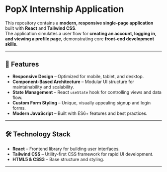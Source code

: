 # PopX Internship Application  

This repository contains a **modern, responsive single-page application** built with **React** and **Tailwind CSS**.  
The application simulates a user flow for **creating an account, logging in, and viewing a profile page**, demonstrating core **front-end development skills**.  

---

## 🚀 Features  
- **Responsive Design** – Optimized for mobile, tablet, and desktop.  
- **Component-Based Architecture** – Modular UI structure for maintainability and scalability.  
- **State Management** – React `useState` hook for controlling views and data flow.  
- **Custom Form Styling** – Unique, visually appealing signup and login forms.  
- **Modern JavaScript** – Built with ES6+ features and best practices.  

---

## 🛠️ Technology Stack  
- **React** – Frontend library for building user interfaces.  
- **Tailwind CSS** – Utility-first CSS framework for rapid UI development.  
- **HTML5 & CSS3** – Base structure and styling.  

---

